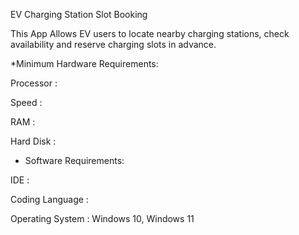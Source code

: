 EV Charging Station Slot Booking 


This App Allows EV users to locate nearby charging stations, check availability and reserve charging slots in advance.


*Minimum Hardware Requirements:

Processor : 

Speed : 

RAM : 

Hard Disk :

* Software Requirements:

IDE : 

Coding Language :

Operating System : Windows 10, Windows 11
